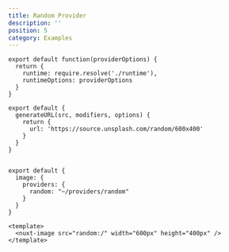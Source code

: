 ```yaml
---
title: Random Provider
description: ''
position: 5
category: Examples
---
```


<code-group>
  <code-block label="Provider Main" active>

  ```js{}[~/providers/random/index.js]
  export default function(providerOptions) {
    return {
      runtime: require.resolve('./runtime'),
      runtimeOptions: providerOptions
    }
  }
  ```

  </code-block>
  <code-block label="Runtime">

  ```js{}[~/providers/random/runtime.js]  
  export default {
    generateURL(src, modifiers, options) {
      return {
        url: 'https://source.unsplash.com/random/600x400'
      }
    }
  }
  ```
  </code-block>
  <code-block label="nuxt.config">

  ```js{}[nuxt.config.js]
  
  export default {
    image: {
      providers: {
        random: "~/providers/random"
      }
    }
  }
  ```
  </code-block>

  <code-block label="Page">

  ```vue{}[~/pages/index.js]
  <template>
    <nuxt-image src="random:/" width="600px" height="400px" />
  </template>
  ```

  </code-block>
  <code-block label="Preview">

  <div class="text-center p-4 bg-gray-800 rounded-b-md">
    <nuxt-image src="random:/" width="600px" height="400px" />
  </div>

  </code-block>
</code-group>